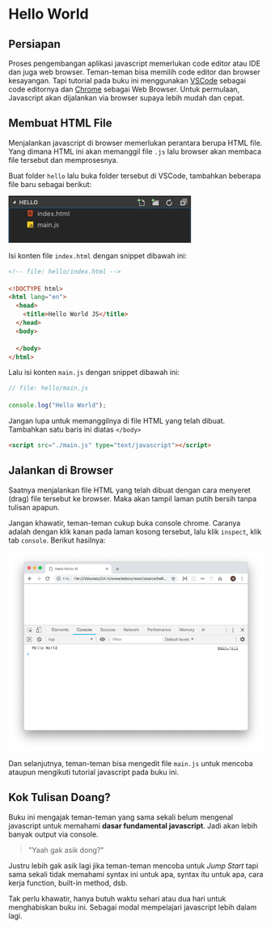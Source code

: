 # Hello World

## Persiapan
Proses pengembangan aplikasi javascript memerlukan code editor atau IDE dan juga web browser. Teman-teman bisa memilih code editor dan browser kesayangan. Tapi tutorial pada buku ini menggunakan [VSCode](https://code.visualstudio.com/) sebagai code editornya dan [Chrome](https://www.google.com/chrome/) sebagai Web Browser. Untuk permulaan, Javascript akan dijalankan via browser supaya lebih mudah dan cepat.

## Membuat HTML File
Menjalankan javascript di browser memerlukan perantara berupa HTML file. Yang dimana HTML ini akan memanggil file `.js` lalu browser akan membaca file tersebut dan memprosesnya.

Buat folder `hello` lalu buka folder tersebut di VSCode, tambahkan beberapa file baru sebagai berikut:

![folder-baru](./images/hello-world/folder-baru.png)

Isi konten file `index.html` dengan snippet dibawah ini:

```html
<!-- file: hello/index.html -->

<!DOCTYPE html>
<html lang="en">
  <head>
    <title>Hello World JS</title>
  </head>
  <body>
    
  </body>
</html>
```

Lalu isi konten `main.js` dengan snippet dibawah ini:

```javascript
// file: hello/main.js

console.log("Hello World");
```

Jangan lupa untuk memanggilnya di file HTML yang telah dibuat. Tambahkan satu baris ini diatas `</body>`

```html
<script src="./main.js" type="text/javascript"></script>
```

## Jalankan di Browser
Saatnya menjalankan file HTML yang telah dibuat dengan cara menyeret (drag) file tersebut ke browser. Maka akan tampil laman putih bersih tanpa tulisan apapun.

Jangan khawatir, teman-teman cukup buka console chrome. Caranya adalah dengan klik kanan pada laman kosong tersebut, lalu klik `inspect`, klik tab `console`. Berikut hasilnya:

![Hello World Console](./images/hello-world/hello-world-console.png)

Dan selanjutnya, teman-teman bisa mengedit file `main.js` untuk mencoba ataupun mengikuti tutorial javascript pada buku ini.

## Kok Tulisan Doang?
Buku ini mengajak teman-teman yang sama sekali belum mengenal javascript untuk memahami **dasar fundamental javascript**. Jadi akan lebih banyak output via console. 

> "Yaah gak asik dong?"

Justru lebih gak asik lagi jika teman-teman mencoba untuk *Jump Start* tapi sama sekali tidak memahami syntax ini untuk apa, syntax itu untuk apa, cara kerja function, built-in method, dsb. 

Tak perlu khawatir, hanya butuh waktu sehari atau dua hari untuk menghabiskan buku ini. Sebagai modal mempelajari javascript lebih dalam lagi.

